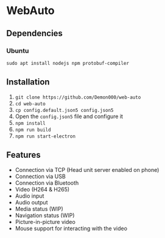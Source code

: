 # WebAuto

## Dependencies

### Ubuntu

`sudo apt install nodejs npm protobuf-compiler`

## Installation

1. `git clone https://github.com/Demon000/web-auto`
2. `cd web-auto`
3. `cp config.default.json5 config.json5`
4. Open the `config.json5` file and configure it
5. `npm install`
6. `npm run build`
7. `npm run start-electron`

## Features

-   Connection via TCP (Head unit server enabled on phone)
-   Connection via USB
-   Connection via Bluetooth
-   Video (H264 & H265)
-   Audio input
-   Audio output
-   Media status (WIP)
-   Navigation status (WIP)
-   Picture-in-picture video
-   Mouse support for interacting with the video
